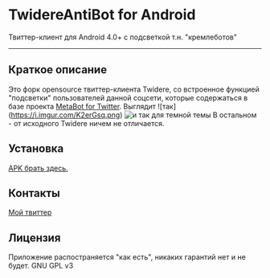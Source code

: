 # TwidereAntiBot for Android #



Твиттер-клиент для Android 4.0+ c подсветкой т.н. "кремлеботов"

---
## Краткое описание ##
Это форк opensource твиттер-клиента Twidere, со встроенное функцией "подсветки" пользователей данной соцсети, которые содержаться в базе 
проекта [MetaBot for Twitter](https://github.com/antibot4navalny/metabot).
Выглядит ![так] (https://i.imgur.com/K2erGsq.png) ![и так для темной темы](https://i.imgur.com/YOBJCfA.png)
В остальном - от исходного Twidere ничем не отличается.
## Установка ##
[APK брать здесь.](https://github.com/uBiWca/TwidereAntiBot/raw/master/twidere/google/release/twidere-google-release.apk)
## Контакты ##
[Мой твиттер](https://twitter.com/CrashOv44976865)
## Лицензия ##
Приложение распостраняется "как есть", никаких гарантий нет и не будет.
GNU GPL v3

  
